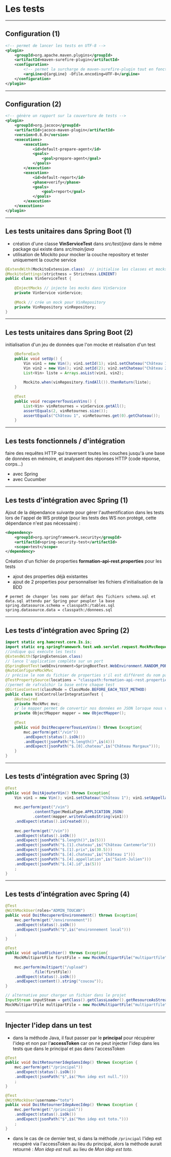# Les tests

----

## Configuration (1)

```xml
<!-- permet de lancer les tests en UTF-8 -->
<plugin>
	<groupId>org.apache.maven.plugins</groupId>
	<artifactId>maven-surefire-plugin</artifactId>
	<configuration>
		<!-- permet la surcharge de maven-surefire-plugin tout en fonctionnant avec jacoco -->
		<argLine>@{argLine} -Dfile.encoding=UTF-8</argLine>
	</configuration>
</plugin>
```

----

## Configuration (2)

```xml
<!-- génère un rapport sur la couverture de tests -->
<plugin>
	<groupId>org.jacoco</groupId>
	<artifactId>jacoco-maven-plugin</artifactId>
	<version>0.8.8</version>
	<executions>
		<execution>
			<id>default-prepare-agent</id>
			<goals>
				<goal>prepare-agent</goal>
			</goals>
		</execution>
		<execution>
			<id>default-report</id>
			<phase>verify</phase>
			<goals>
				<goal>report</goal>
			</goals>
		</execution>
	</executions>
</plugin>
```

----

## Les tests unitaires dans Spring Boot (1)

- création d'une classe **VinServiceTest** dans *src/test/java* dans le même package qui existe dans *src/main/java*
- utilisation de Mockito pour mocker la couche repository et tester uniquement la couche service

```java
@ExtendWith(MockitoExtension.class)  // initialise les classes et mocks avant d'exécuter les tests
@MockitoSettings(strictness = Strictness.LENIENT)
public class VinServiceTest {
	
	@InjectMocks // injecte les mocks dans VinService
	private VinService vinService;
	
	@Mock // crée un mock pour VinRepository
	private VinRepository vinRepository;
}
```

----

## Les tests unitaires dans Spring Boot (2)

initialisation d'un jeu de données que l'on mocke et réalisation d'un test

```java
	@BeforeEach
	public void setUp() {
		Vin vin1 = new Vin(); vin1.setId(1); vin1.setChateau("Château 1"); vin1.setAppellation("Saint-Julien"); vin1.setPrix(10.0);
		Vin vin2 = new Vin(); vin2.setId(2); vin2.setChateau("Château 2"); vin2.setAppellation("Pomerol"); vin2.setPrix(25.0);
		List<Vin> liste = Arrays.asList(vin1, vin2);
		
		Mockito.when(vinRepository.findAll()).thenReturn(liste);
	}
	
	@Test
	public void recupererTousLesVins() {
		List<Vin> vinRetournes = vinService.getAll();
		assertEquals(2, vinRetournes.size());
		assertEquals("Château 1", vinRetournes.get(0).getChateau());
	}
```

----

## Les tests fonctionnels / d'intégration

faire des requêtes HTTP qui traversent toutes les couches jusqu'à une base de données en mémoire, et analysent des réponses HTTP (code réponse, corps...)
- avec Spring
- avec Cucumber


----

## Les tests d'intégration avec Spring (1)

Ajout de la dépendance suivante pour gérer l'authentification dans les tests lors de l'appel de WS protégé (pour les tests des WS non protégé, cette dépendance n'est pas nécessaire) :

```xml
<dependency>
	<groupId>org.springframework.security</groupId>
	<artifactId>spring-security-test</artifactId>
	<scope>test</scope>
</dependency>
```

Création d'un fichier de properties **formation-api-rest.properties** pour les tests
- ajout des properties déjà existantes
- ajout de 2 properties pour personnaliser les fichiers d'initialisation de la BDD
```properties
# permet de changer les noms par défaut des fichiers schema.sql et data.sql attendu par Spring pour peupler la base
spring.datasource.schema = classpath:/tables.sql 
spring.datasource.data = classpath:/donnees.sql
```

----

## Les tests d'intégration avec Spring (2)

```java
import static org.hamcrest.core.Is.is;
import static org.springframework.test.web.servlet.request.MockMvcRequestBuilders.*;
//indique qui exécute les tests
@ExtendWith(SpringExtension.class)
// lance l'application complète sur un port
@SpringBootTest(webEnvironment=SpringBootTest.WebEnvironment.RANDOM_PORT)
@AutoConfigureMockMvc
// précise le nom du fichier de properties s'il est différent du nom par défaut
@TestPropertySource(locations = "classpath:formation-api-rest.properties")
//permet de rafraîchir la base entre chaque test
@DirtiesContext(classMode = ClassMode.BEFORE_EACH_TEST_METHOD)
public class VinControllerIntegrationTest {
	@Autowired
	private MockMvc mvc;
	// le mapper permet de convertir nos données en JSON lorsque nous voulons invoquer notre API
	private ObjectMapper mapper = new ObjectMapper();
	
	@Test
	public void DoitRecupererTousLesVins() throws Exception{
		mvc.perform(get("/vin"))
		.andExpect(status().isOk())
		.andExpect(jsonPath("$.length()",is(4)))
		.andExpect(jsonPath("$.[0].chateau",is("Château Margaux")));
	}
}
```

----

## Les tests d'intégration avec Spring (3)

```java
@Test
public void DoitAjouterVin() throws Exception{
	Vin vin1 = new Vin(); vin1.setChateau("Château 1"); vin1.setAppellation("Saint-Julien"); vin1.setPrix(10.0); 
	
	mvc.perform(post("/vin")
			.contentType(MediaType.APPLICATION_JSON)
			.content(mapper.writeValueAsString(vin1)))
	.andExpect(status().isCreated());
	
	mvc.perform(get("/vin"))
	.andExpect(status().isOk())
	.andExpect(jsonPath("$.length()",is(5)))
	.andExpect(jsonPath("$.[1].chateau",is("Château Cantemerle")))
	.andExpect(jsonPath("$.[1].prix",is(30.5)))
	.andExpect(jsonPath("$.[4].chateau",is("Château 1")))
	.andExpect(jsonPath("$.[4].appellation",is("Saint-Julien")))
	.andExpect(jsonPath("$.[4].id",is(5)))
	;
}
```

----

## Les tests d'intégration avec Spring (4)

```java
@Test
@WithMockUser(roles="ADMIN_TOUCAN")
public void DoitRecupererEnvironnement() throws Exception{
	mvc.perform(get("/environnement"))
	.andExpect(status().isOk())
	.andExpect(jsonPath("$",is("environnement local")))
	;
}

@Test
public void uploadFichier() throws Exception{
	MockMultipartFile firstFile = new MockMultipartFile("multipartfile", "filename.txt", "text/plain", "coucou".getBytes());
	
	mvc.perform(multipart("/upload")
			.file(firstFile))
	.andExpect(status().isOk())
	.andExpect(content().string("coucou"));
}

// alternative pour charger un fichier dans le projet
InputStream inputSteam = getClass().getClassLoader().getResourceAsStream("toto.txt");
MockMultipartFile multipartFile = new MockMultipartFile("multipartfile", inputSteam);
```

----

## Injecter l'idep dans un test

- dans la méthode Java, il faut passer par le **principal** pour récupérer l'idep et non par l'**accessToken** car on ne peut injecter l'idep dans les tests que dans le principal et pas dans l'accessToken

```java
@Test
public void DoitRetournerIdepSansIdep() throws Exception {
	mvc.perform(get("/principal"))
	.andExpect(status().isOk())
	.andExpect(jsonPath("$",is("Mon idep est null.")))
	;
}

@Test
@WithMockUser(username="toto")
public void DoitRetournerIdepAvecIdep() throws Exception {
	mvc.perform(get("/principal"))
	.andExpect(status().isOk())
	.andExpect(jsonPath("$",is("Mon idep est toto.")))
	;
}
```

- dans le cas de ce dernier test, si dans la méthode `/principal` l'idep est récupéré via l'accessToken au lieu du principal, alors la méthode aurait retourné : *Mon idep est null.* au lieu de *Mon idep est toto.*